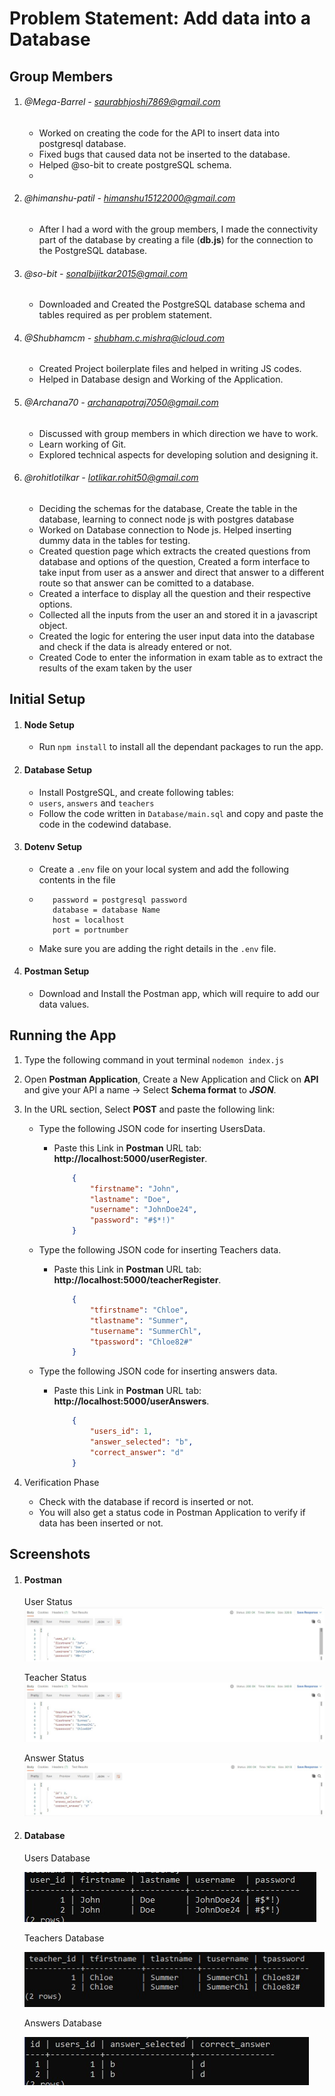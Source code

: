 # Problem Statement: Add data into a Database
## Group Members

1. ###### @Mega-Barrel - saurabhjoshi7869@gmail.com
    - Worked on creating the code for the API to insert data into postgresql database.
    - Fixed bugs that caused data not be inserted to the database.
    - Helped @so-bit to create postgreSQL schema.
    - 
2. ###### @himanshu-patil - himanshu15122000@gmail.com 
   - After I had a word with the group members, I made the connectivity part of the database by creating a file (**db.js**) for the connection to the PostgreSQL database.

3. ###### @so-bit - sonalbijitkar2015@gmail.com 
   - Downloaded and Created the PostgreSQL database schema and tables required as per problem statement.

4. ###### @Shubhamcm - shubham.c.mishra@icloud.com
   - Created Project boilerplate files and helped in writing JS codes.
   - Helped in Database design and Working of the Application.  

5. ###### @Archana70 - archanapotraj7050@gmail.com
   - Discussed with group members in which direction we have to work.
   - Learn working of Git.
   - Explored technical aspects for developing solution and designing it.

6. ###### @rohitlotilkar - lotlikar.rohit50@gmail.com
   - Deciding the schemas for the database, Create the table in the database, learning to connect node js with postgres database
   - Worked on Database connection  to Node js. Helped inserting dummy data in the tables for testing.
   - Created question page which extracts the created questions from database and options of the question, Created a form interface to take input    from user as a answer and direct that answer to a different route so that answer can be comitted to a database. 
   - Created a interface to display all the question and their respective options. 
   - Collected all the inputs from the user an and stored it in a javascript object.
   - Created the logic for entering the user input data into the database and check if the data is already entered or not. 
   - Created Code to enter the information in exam table as to extract the results of the exam taken by the user

## Initial Setup
1. #### Node Setup
    - Run `npm install` to install all the dependant packages to run the app.
2. #### Database Setup 
   - Install PostgreSQL, and create following tables:
   - `users`, `answers` and `teachers`
   - Follow the code written in `Database/main.sql` and copy and paste the code in the codewind database.
  
3. #### Dotenv Setup
    - Create a `.env` file on your local system and add the following contents in the file
    - ```user = postgresql username
         password = postgresql password
         database = database Name
         host = localhost
         port = portnumber
        ```
    - Make sure you are adding the right details in the `.env` file.

4. #### Postman Setup
    - Download and Install the Postman app, which will require to add our data values.

## Running the App
1. Type the following command in yout terminal
`nodemon index.js` 

2. Open **Postman Application**, Create a New Application and Click on **API** and give your API a name -> Select **Schema format** to ***JSON***.

3. In the URL section, Select **POST** and paste the following link:

   - Type the following JSON code for inserting UsersData.
     - Paste this Link in **Postman** URL tab: **http://localhost:5000/userRegister**.
       ```JSON
           {
               "firstname": "John",
               "lastname": "Doe",
               "username": "JohnDoe24",
               "password": "#$*!)"
           } 
       ```

   - Type the following JSON code for inserting Teachers data.
     - Paste this Link in **Postman** URL tab: **http://localhost:5000/teacherRegister**.
       ```JSON
           {
               "tfirstname": "Chloe",
               "tlastname": "Summer",
               "tusername": "SummerChl",
               "tpassword": "Chloe82#"
           }
       ```
   - Type the following JSON code for inserting answers data.
     - Paste this Link in **Postman** URL tab: **http://localhost:5000/userAnswers**.
       ```JSON
           {
               "users_id": 1,
               "answer_selected": "b",
               "correct_answer": "d"
           } 
       ```

4. Verification Phase
   - Check with the database if record is inserted or not.
   - You will also get a status code in Postman Application to verify if data has been inserted or not.

## Screenshots

1. #### Postman
   User Status
   ![UserStatus](assets/Screenshot/UserStatus.jpg)
    
   Teacher Status
   ![UserStatus](assets/Screenshot/TeacherStatus.jpg)
   
   Answer Status
   ![UserStatus](assets/Screenshot/AnswerStatus.jpg)

2. #### Database
   Users Database

   ![UserStatus](assets/Screenshot/UsersDatabase.jpg)

   Teachers Database
   
   ![UserStatus](assets/Screenshot/TeacherDatabase.jpg)

   Answers Database
   
   ![UserStatus](assets/Screenshot/AnswersDatabase.jpg)
